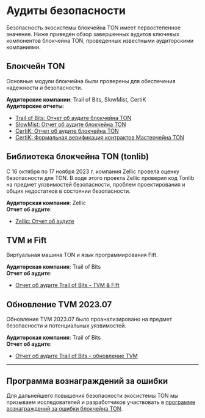 # Аудиты безопасности

Безопасность экосистемы блокчейна TON имеет первостепенное значение. Ниже приведен обзор завершенных аудитов ключевых компонентов блокчейна TON, проведенных известными аудиторскими компаниями.

## Блокчейн TON

Основные модули блокчейна были проверены для обеспечения надежности и безопасности.

**Аудиторские компании**: Trail of Bits, SlowMist, CertiK\
**Аудиторские отчеты**:

- [Trail of Bits: Отчет об аудите блокчейна TON](https://docs.ton.org/audits/TON_Blockchain_ToB.pdf)
- [SlowMist: Отчет об аудите блокчейна TON](https://docs.ton.org/audits/TON_Blockchain_SlowMist.pdf)
- [CertiK: Отчет об аудите блокчейна TON](https://docs.ton.org/audits/TON_Blockchain_CertiK.pdf)
- [CertiK: Формальная верификация контрактов Мастерчейна TON](https://docs.ton.org/audits/TON_Blockchain_Formal_Verification_CertiK.pdf)

## Библиотека блокчейна TON (tonlib)

С 16 октября по 17 ноября 2023 г. компания Zellic провела оценку безопасности для TON. В ходе этого проекта Zellic проверил код Tonlib на предмет уязвимостей безопасности, проблем проектирования и общих недостатков в состоянии безопасности.

**Аудиторская компания**: Zellic\
**Отчет об аудите**:

- [Zellic: Отчет об аудите](https://docs.ton.org/audits/TON_Blockchain_tonlib_Zellic.pdf)

## TVM и Fift

Виртуальная машина TON и язык программирования Fift.

**Аудиторская компания**: Trail of Bits\
**Отчет об аудите**:

- [Отчет об аудите Trail of Bits - TVM & Fift](https://docs.ton.org/audits/TVM_and_Fift_ToB.pdf)

## Обновление TVM 2023.07

Обновление TVM 2023.07 было проанализировано на предмет безопасности и потенциальных уязвимостей.

**Аудиторская компания**: Trail of Bits\
**Отчет об аудите**:

- [Отчет об аудите Trail of Bits - обновление TVM](https://docs.ton.org/audits/TVM_Upgrade_ToB_2023.pdf)

---

## Программа вознаграждений за ошибки

Для дальнейшего повышения безопасности экосистемы TON мы призываем исследователей и разработчиков участвовать в [программе вознаграждений за ошибки блокчейна TON](https://github.com/ton-blockchain/bug-bounty).
